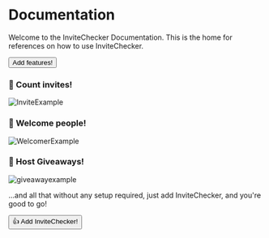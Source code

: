 # Documentation

Welcome to the InviteChecker Documentation. This is the home for references on how to use InviteChecker.

<button name="invitechecker-add" onclick='location.href="https://discord.com/api/oauth2/authorize?client_id=741606943952601179&permissions=262176&scope=bot%20applications.commands"'>Add features!</button>

### 🔢 Count invites!

![InviteExample](/assets/img/invites.png)
### 👋 Welcome people!

![WelcomerExample](/assets/img/welcomer.png)

### 🎁 Host Giveaways!

![giveawayexample](/assets/img/giveaway.png)


...and all that without any setup required, just add InviteChecker, and you're good to go!

<button name="invitechecker-add" onclick='location.href="https://discord.com/api/oauth2/authorize?client_id=741606943952601179&permissions=262176&scope=bot%20applications.commands"'>👍 Add InviteChecker!</button>

